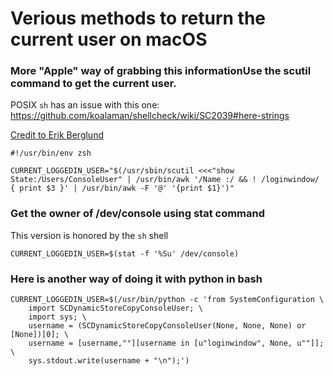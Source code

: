 # Verious methods to return the current user on macOS

### More "Apple" way of grabbing this informationUse the scutil command to get the current user.

POSIX `sh` has an issue with this one: https://github.com/koalaman/shellcheck/wiki/SC2039#here-strings

[Credit to Erik Berglund](https://erikberglund.github.io/2018/Get-the-currently-logged-in-user,-in-Bash/)

```shell
#!/usr/bin/env zsh

CURRENT_LOGGEDIN_USER="$(/usr/sbin/scutil <<<"show State:/Users/ConsoleUser" | /usr/bin/awk '/Name :/ && ! /loginwindow/ { print $3 }' | /usr/bin/awk -F '@' '{print $1}')"
```

### Get the owner of /dev/console using stat command

This version is honored by the `sh` shell

```
CURRENT_LOGGEDIN_USER=$(stat -f '%Su' /dev/console)
```

### Here is another way of doing it with python in bash
```
CURRENT_LOGGEDIN_USER=$(/usr/bin/python -c 'from SystemConfiguration \
    import SCDynamicStoreCopyConsoleUser; \
    import sys; \
    username = (SCDynamicStoreCopyConsoleUser(None, None, None) or [None])[0]; \
    username = [username,""][username in [u"loginwindow", None, u""]]; \
    sys.stdout.write(username + "\n");')
```
